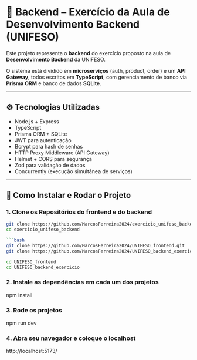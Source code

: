 # 🧠 Backend – Exercício da Aula de Desenvolvimento Backend (UNIFESO)

Este projeto representa o **backend** do exercício proposto na aula de **Desenvolvimento Backend** da UNIFESO.

O sistema está dividido em **microserviços** (auth, product, order) e um **API Gateway**, todos escritos em **TypeScript**, com gerenciamento de banco via **Prisma ORM** e banco de dados **SQLite**.

---

## ⚙️ Tecnologias Utilizadas

- Node.js + Express
- TypeScript 
- Prisma ORM + SQLite
- JWT para autenticação
- Bcrypt para hash de senhas
- HTTP Proxy Middleware (API Gateway)
- Helmet + CORS para segurança
- Zod para validação de dados
- Concurrently (execução simultânea de serviços)

---

## 🚀 Como Instalar e Rodar o Projeto

### 1. Clone os Repositórios do frontend e do backend

```bash
git clone https://github.com/MarcosFerreira2024/exercicio_unifeso_backend.git
cd exercicio_unifeso_backend

```bash
git clone https://github.com/MarcosFerreira2024/UNIFESO_frontend.git
git clone https://github.com/MarcosFerreira2024/UNIFESO_backend_exercicio.git

cd UNIFESO_frontend
cd UNIFESO_backend_exercicio
```

### 2. Instale as dependências em cada um dos projetos

npm install 

### 3. Rode os projetos 

npm run dev 

### 4. Abra seu navegador e coloque o localhost

http://localhost:5173/
